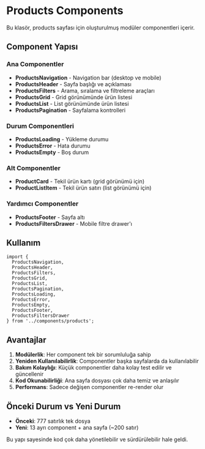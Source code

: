 # Products Components

Bu klasör, products sayfası için oluşturulmuş modüler componentleri içerir.

## Component Yapısı

### Ana Componentler
- **ProductsNavigation** - Navigation bar (desktop ve mobile)
- **ProductsHeader** - Sayfa başlığı ve açıklaması
- **ProductsFilters** - Arama, sıralama ve filtreleme araçları
- **ProductsGrid** - Grid görünümünde ürün listesi
- **ProductsList** - List görünümünde ürün listesi
- **ProductsPagination** - Sayfalama kontrolleri

### Durum Componentleri
- **ProductsLoading** - Yükleme durumu
- **ProductsError** - Hata durumu
- **ProductsEmpty** - Boş durum

### Alt Componentler
- **ProductCard** - Tekil ürün kartı (grid görünümü için)
- **ProductListItem** - Tekil ürün satırı (list görünümü için)

### Yardımcı Componentler
- **ProductsFooter** - Sayfa altı
- **ProductsFiltersDrawer** - Mobile filtre drawer'ı

## Kullanım

```tsx
import {
  ProductsNavigation,
  ProductsHeader,
  ProductsFilters,
  ProductsGrid,
  ProductsList,
  ProductsPagination,
  ProductsLoading,
  ProductsError,
  ProductsEmpty,
  ProductsFooter,
  ProductsFiltersDrawer
} from '../components/products';
```

## Avantajlar

1. **Modülerlik**: Her component tek bir sorumluluğa sahip
2. **Yeniden Kullanılabilirlik**: Componentler başka sayfalarda da kullanılabilir
3. **Bakım Kolaylığı**: Küçük componentler daha kolay test edilir ve güncellenir
4. **Kod Okunabilirliği**: Ana sayfa dosyası çok daha temiz ve anlaşılır
5. **Performans**: Sadece değişen componentler re-render olur

## Önceki Durum vs Yeni Durum

- **Önceki**: 777 satırlık tek dosya
- **Yeni**: 13 ayrı component + ana sayfa (~200 satır)

Bu yapı sayesinde kod çok daha yönetilebilir ve sürdürülebilir hale geldi.
